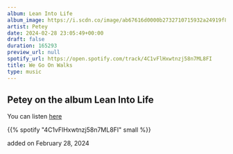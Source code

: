 ```yaml
---
album: Lean Into Life
album_image: https://i.scdn.co/image/ab67616d0000b2732710715932a24919f85a4831
artist: Petey
date: 2024-02-28 23:05:49+00:00
draft: false
duration: 165293
preview_url: null
spotify_url: https://open.spotify.com/track/4C1vFlHxwtnzj58n7ML8FI
title: We Go On Walks
type: music
---
```



## Petey on the album Lean Into Life

You can listen [here](https://open.spotify.com/track/4C1vFlHxwtnzj58n7ML8FI)

{{% spotify "4C1vFlHxwtnzj58n7ML8FI" small %}}

added on February 28, 2024